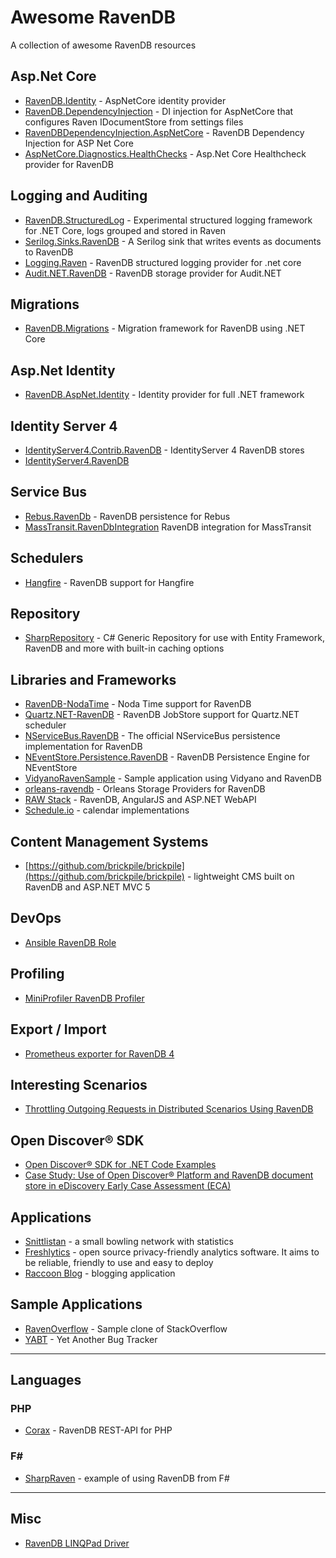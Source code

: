 # Awesome RavenDB

A collection of awesome RavenDB resources

## Asp.Net Core

* [RavenDB.Identity](https://github.com/JudahGabriel/RavenDB.Identity) - AspNetCore identity provider
* [RavenDB.DependencyInjection](https://github.com/JudahGabriel/RavenDB.DependencyInjection) - DI injection for AspNetCore that configures Raven IDocumentStore from settings files
* [RavenDBDependencyInjection.AspNetCore](https://github.com/njunior1980/RavenDBDependencyInjection.AspNetCore) - RavenDB Dependency Injection for ASP Net Core
* [AspNetCore.Diagnostics.HealthChecks](https://github.com/Xabaril/AspNetCore.Diagnostics.HealthChecks/tree/master/src/HealthChecks.RavenDB) - Asp.Net Core Healthcheck provider for RavenDB

## Logging and Auditing

* [RavenDB.StructuredLog](https://github.com/JudahGabriel/RavenDB.StructuredLog) - Experimental structured logging framework for .NET Core, logs grouped and stored in Raven
* [Serilog.Sinks.RavenDB](https://github.com/serilog/serilog-sinks-ravendb) - A Serilog sink that writes events as documents to RavenDB
* [Logging.Raven](https://github.com/jesuslpm/Logging.Raven) - RavenDB structured logging provider for .net core  
* [Audit.NET.RavenDB](https://github.com/ops-ai/Audit.NET.RavenDB) - RavenDB storage provider for Audit.NET

## Migrations

* [RavenDB.Migrations](https://github.com/migrating-ravens/RavenMigrations) - Migration framework for RavenDB using .NET Core

## Asp.Net Identity

* [RavenDB.AspNet.Identity](https://github.com/JudahGabriel/RavenDB.AspNet.Identity) - Identity provider for full .NET framework

## Identity Server 4

* [IdentityServer4.Contrib.RavenDB](https://github.com/ops-ai/IdentityServer4.Contrib.RavenDB) - IdentityServer 4 RavenDB stores
* [IdentityServer4.RavenDB](https://github.com/TheKeyblader/IdentityServer4.RavenDB)

## Service Bus

* [Rebus.RavenDb](https://github.com/rebus-org/Rebus.RavenDb) - RavenDB persistence for Rebus
* [MassTransit.RavenDbIntegration](https://github.com/alexeyzimarev/MassTransit.RavenDbIntegration) RavenDB integration for MassTransit

## Schedulers

* [Hangfire](https://github.com/CadyIO/hangfire-ravendb) - RavenDB support for Hangfire

## Repository

* [SharpRepository](https://github.com/SharpRepository/SharpRepository) - C# Generic Repository for use with Entity Framework, RavenDB and more with built-in caching options

## Libraries and Frameworks

* [RavenDB-NodaTime](https://github.com/ryanheath/RavenDB-NodaTime) - Noda Time support for RavenDB
* [Quartz.NET-RavenDB](https://github.com/ravendb/quartznet-RavenDB) - RavenDB JobStore support for Quartz.NET scheduler
* [NServiceBus.RavenDB](https://github.com/Particular/NServiceBus.RavenDB) - The official NServiceBus persistence implementation for RavenDB
* [NEventStore.Persistence.RavenDB](https://github.com/NEventStore/NEventStore.Persistence.RavenDB) - RavenDB Persistence Engine for NEventStore
* [VidyanoRavenSample](https://github.com/2sky/VidyanoRavenSample) - Sample application using Vidyano and RavenDB
* [orleans-ravendb](https://github.com/sjefvanleeuwen/orleans-ravendb) - Orleans Storage Providers for RavenDB
* [RAW Stack](https://github.com/mauricedb/RawStack) - RavenDB, AngularJS and ASP.NET WebAPI
* [Schedule.io](https://github.com/typinghard/Schedule.io) - calendar implementations

## Content Management Systems

* [https://github.com/brickpile/brickpile](https://github.com/brickpile/brickpile) - lightweight CMS built on RavenDB and ASP.NET MVC 5

## DevOps

* [Ansible RavenDB Role](https://github.com/pogosoftware/ansible-role-ravendb)

## Profiling

* [MiniProfiler RavenDB Profiler](https://www.nuget.org/packages/MiniProfiler.Providers.RavenDB/)

## Export / Import

* [Prometheus exporter for RavenDB 4](https://github.com/marcinbudny/ravendb_exporter)

## Interesting Scenarios

* [Throttling Outgoing Requests in Distributed Scenarios Using RavenDB](https://github.com/kamranayub/ravendb-throttling-outgoing-requests)

## Open Discover® SDK

* [Open Discover® SDK for .NET Code Examples](https://github.com/dotfurther/OpenDiscoverSDK)
* [Case Study: Use of Open Discover® Platform and RavenDB document store in eDiscovery Early Case Assessment (ECA)](https://github.com/dotfurther/OpenDiscoverPlatformCaseStudy)

## Applications

* [Snittlistan](https://github.com/dlidstrom/Snittlistan) - a small bowling network with statistics
* [Freshlytics](https://github.com/ml054/freshlytics) - open source privacy-friendly analytics software. It aims to be reliable, friendly to use and easy to deploy
* [Raccoon Blog](https://github.com/ayende/RaccoonBlog) - blogging application

## Sample Applications

* [RavenOverflow](https://github.com/PureKrome/RavenOverflow) - Sample clone of StackOverflow
* [YABT](https://github.com/ravendb/samples-yabt) - Yet Another Bug Tracker
---

## Languages

### PHP  

* [Corax](https://github.com/Realitaetsverlust/Corax) - RavenDB REST-API for PHP

### F#

* [SharpRaven](https://github.com/DejanMilicic/SharpRaven) - example of using RavenDB from F#

---

## Misc

* [RavenDB LINQPad Driver](https://github.com/ronnieoverby/RavenDB-Linqpad-Driver)
